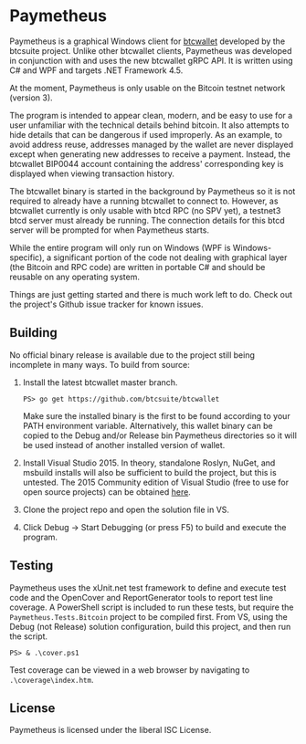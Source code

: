 # Paymetheus

Paymetheus is a graphical Windows client for
[btcwallet](https://github.com/btcsuite/btcwallet) developed by the btcsuite
project.  Unlike other btcwallet clients, Paymetheus was developed in
conjunction with and uses the new btcwallet gRPC API. It is written using C# and
WPF and targets .NET Framework 4.5.

At the moment, Paymetheus is only usable on the Bitcoin testnet network (version
3).

The program is intended to appear clean, modern, and be easy to use for a user
unfamiliar with the technical details behind bitcoin.  It also attempts to hide
details that can be dangerous if used improperly.  As an example, to avoid
address reuse, addresses managed by the wallet are never displayed except when
generating new addresses to receive a payment.  Instead, the btcwallet BIP0044
account containing the address' corresponding key is displayed when viewing
transaction history.

The btcwallet binary is started in the background by Paymetheus so it is not
required to already have a running btcwallet to connect to.  However, as
btcwallet currently is only usable with btcd RPC (no SPV yet), a testnet3 btcd
server must already be running.  The connection details for this btcd server
will be prompted for when Paymetheus starts.

While the entire program will only run on Windows (WPF is Windows-specific), a
significant portion of the code not dealing with graphical layer (the Bitcoin
and RPC code) are written in portable C# and should be reusable on any operating
system.

Things are just getting started and there is much work left to do.  Check out
the project's Github issue tracker for known issues.

## Building

No official binary release is available due to the project still being
incomplete in many ways.  To build from source:

1. Install the latest btcwallet master branch.

   ```
   PS> go get https://github.com/btcsuite/btcwallet
   ```

   Make sure the installed binary is the first to be found according to your
   PATH environment variable.  Alternatively, this wallet binary can be copied
   to the Debug and/or Release bin Paymetheus directories so it will be used
   instead of another installed version of wallet.

2. Install Visual Studio 2015.  In theory, standalone Roslyn, NuGet, and msbuild
   installs will also be sufficient to build the project, but this is untested.
   The 2015 Community edition of Visual Studio (free to use for open source
   projects) can be obtained [here](https://www.visualstudio.com/en-us/products/visual-studio-community-vs.aspx).

3. Clone the project repo and open the solution file in VS.

4. Click Debug -> Start Debugging (or press F5) to build and execute the
   program.

## Testing

Paymetheus uses the xUnit.net test framework to define and execute test code and
the OpenCover and ReportGenerator tools to report test line coverage.  A
PowerShell script is included to run these tests, but require the
`Paymetheus.Tests.Bitcoin` project to be compiled first.  From VS, using the
Debug (not Release) solution configuration, build this project, and then run the
script.

```
PS> & .\cover.ps1
```

Test coverage can be viewed in a web browser by navigating to
`.\coverage\index.htm`.

## License

Paymetheus is licensed under the liberal ISC License.
